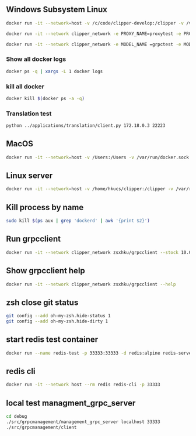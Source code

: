 ## Windows Subsystem Linux

```sh
docker run -it --network=host -v /c/code/clipper-develop:/clipper -v /var/run/docker.sock:/var/run/docker.sock -v /tmp:/tmp zsxhku/clipperpy35dev
```
```sh
docker run -it --network clipper_network -e PROXY_NAME=proxytest -e PROXY_PORT=22223 proxytest
```
```sh
docker run -it --network clipper_network -e MODEL_NAME =grpctest -e MODEL_PORT=22222 grpctest
```
### Show all docker logs 
```sh
docker ps -q | xargs -L 1 docker logs
```

### kill all docker 
```sh
docker kill $(docker ps -a -q)
```

### Translation test

```sh
python ../applications/translation/client.py 172.18.0.3 22223
```

## MacOS

```sh
docker run -it --network=host -v /Users:/Users -v /var/run/docker.sock:/var/run/docker.sock -v /tmp:/tmp zsxhku/clipper_test:version1
```

## Linux server

```sh
docker run -it --network=host -v /home/hkucs/clipper:/clipper -v /var/run/docker.sock:/var/run/docker.sock -v /tmp:/tmp zsxhku/clipper_test:version1
```

## Kill process by name

```sh
sudo kill $(ps aux | grep 'dockerd' | awk '{print $2}')
```

## Run grpcclient 

```sh
docker run -it --network clipper_network zsxhku/grpcclient --stock 10.0.0.3 22223
```

## Show grpcclient help

```sh
docker run -it --network clipper_network zsxhku/grpcclient --help
```

## zsh close git status 

```sh
git config --add oh-my-zsh.hide-status 1
git config --add oh-my-zsh.hide-dirty 1
```

## start redis test container 

```sh
docker run --name redis-test -p 33333:33333 -d redis:alpine redis-server --port 33333
```

## redis cli

```sh
docker run -it --network host --rm redis redis-cli -p 33333
```
## local test managment_grpc_server

```sh
cd debug
./src/grpcmanagement/management_grpc_server localhost 33333
./src/grpcmanagement/client
```